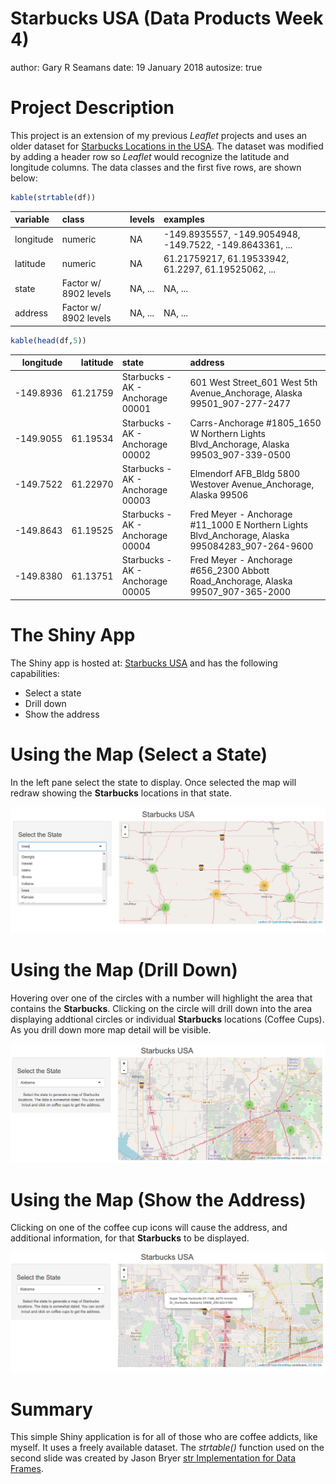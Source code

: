 Starbucks USA (Data Products Week 4)
========================================================
author: Gary R Seamans
date: 19 January 2018
autosize: true



Project Description
========================================================
This project is an extension of my previous *Leaflet* projects and uses an older dataset for [Starbucks Locations in the USA](https://gist.github.com/dankohn/09e5446feb4a8faea24f). The dataset was
modified by adding a header row so *Leaflet* would recognize the latitude and longitude columns. The data classes and the first five rows, are shown below:


```r
kable(strtable(df))
```



|variable  |class                 |levels  |examples                                                 |
|:---------|:---------------------|:-------|:--------------------------------------------------------|
|longitude |numeric               |NA      |-149.8935557, -149.9054948, -149.7522, -149.8643361, ... |
|latitude  |numeric               |NA      |61.21759217, 61.19533942, 61.2297, 61.19525062, ...      |
|state     |Factor w/ 8902 levels |NA, ... |NA, ...                                                  |
|address   |Factor w/ 8902 levels |NA, ... |NA, ...                                                  |

```r
kable(head(df,5))
```



| longitude| latitude|state                             |address                                                                                         |
|---------:|--------:|:---------------------------------|:-----------------------------------------------------------------------------------------------|
| -149.8936| 61.21759|Starbucks - AK - Anchorage  00001 |601 West Street_601 West 5th Avenue_Anchorage, Alaska 99501_907-277-2477                        |
| -149.9055| 61.19534|Starbucks - AK - Anchorage  00002 |Carrs-Anchorage #1805_1650 W Northern Lights Blvd_Anchorage, Alaska 99503_907-339-0500          |
| -149.7522| 61.22970|Starbucks - AK - Anchorage  00003 |Elmendorf AFB_Bldg 5800 Westover Avenue_Anchorage, Alaska 99506                                 |
| -149.8643| 61.19525|Starbucks - AK - Anchorage  00004 |Fred Meyer - Anchorage #11_1000 E Northern Lights Blvd_Anchorage, Alaska 995084283_907-264-9600 |
| -149.8380| 61.13751|Starbucks - AK - Anchorage  00005 |Fred Meyer - Anchorage #656_2300 Abbott Road_Anchorage, Alaska 99507_907-365-2000               |


The Shiny App
=========================================================
The Shiny app is hosted at: [Starbucks USA](https://gseamans.shinyapps.io/starbucksusa/) and has the following capabilities:

- Select a state
- Drill down
- Show the address

Using the Map (Select a State)
========================================================
In the left pane select the state to display. Once selected the map will redraw
showing the **Starbucks** locations in that state.

![Select a State](starbucks_1.png)


Using the Map (Drill Down)
========================================================
Hovering over one of the circles with a number will highlight the area that contains the **Starbucks**. Clicking on the circle will 
drill down into the area displaying addtional circles or individual **Starbucks** locations (Coffee Cups). As you drill down more map
detail will be visible.

![Select a State](starbucks_2.png)



Using the Map (Show the Address)
========================================================

Clicking on one of the coffee cup icons will cause the address, and additional information, for that **Starbucks** to be displayed.

![Select a State](starbucks_3.png)

Summary
========================================================

This simple Shiny application is for all of those who are coffee addicts, like myself. It uses a freely available dataset. The *strtable()* function 
used on the second slide was created by Jason Bryer [str Implementation for Data Frames](https://www.r-bloggers.com/str-implementation-for-data-frames/).
